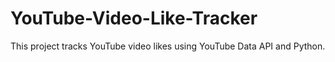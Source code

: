 # YouTube-Video-Like-Tracker
This project tracks YouTube video likes using YouTube Data API and Python.
